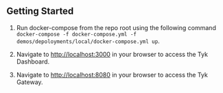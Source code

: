 ## Getting Started
1. Run docker-compose from the repo root using the following command `docker-compose -f docker-compose.yml -f demos/depoloyments/local/docker-compose.yml up`.

2. Navigate to [http://localhost:3000](http://localhost:3000) in your browser to access the Tyk Dashboard.

3. Navigate to [http://localhost:8080](http://localhost:8080) in your browser to access the Tyk Gateway.
